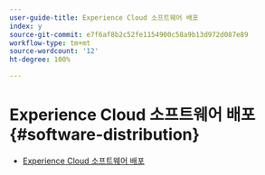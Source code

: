 ```yaml
---
user-guide-title: Experience Cloud 소프트웨어 배포
index: y
source-git-commit: e7f6af8b2c52fe1154900c58a9b13d972d087e89
workflow-type: tm+mt
source-wordcount: '12'
ht-degree: 100%

---
```



# Experience Cloud 소프트웨어 배포 {#software-distribution}

+ [Experience Cloud 소프트웨어 배포](home.md)
